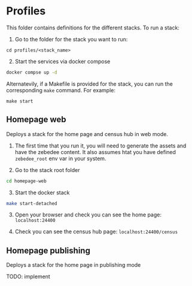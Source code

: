 # Profiles

This folder contains definitions for the different stacks. To run a stack:

1) Go to the folder for the stack you want to run:

```shell
cd profiles/<stack_name>
```

2) Start the services via docker compose

```sh
docker compse up -d
```

Alternatevily, if a Makefile is provided for the stack, you can run the corresponding `make` command. For example:

```shell
make start
```

## Homepage web

Deploys a stack for the home page and census hub in web mode.

1) The first time that you run it, you will need to generate the assets and have the zebedee content. It also assumes htat you have defined `zebedee_root` env var in your system.

2) Go to the stack root folder

```sh
cd homepage-web
```

3) Start the docker stack

```sh
make start-detached
```

3) Open your browser and check you can see the home page: `localhost:24400`

3) Check you can see the census hub page: `localhost:24400/census`

## Homepage publishing

Deploys a stack for the home page in publishing mode

TODO: implement
